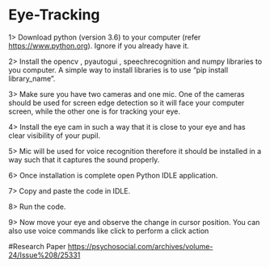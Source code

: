 # Eye-Tracking

1> Download python (version 3.6) to your computer (refer
https://www.python.org). Ignore if you already have it.

2> Install the opencv , pyautogui , speechrecognition and numpy libraries to you 
computer. A simple way to install libraries is to use “pip install library_name”.

3> Make sure you have two cameras and one mic. One of the cameras should 
be used for screen edge detection so it will face your computer screen, while 
the other one is for tracking your eye.

4> Install the eye cam in such a way that it is close to your eye and has clear
visibility of your pupil.

5> Mic will be used for voice recognition therefore it should be installed in a way 
such that it captures the sound properly.

6> Once installation is complete open Python IDLE application.

7> Copy and paste the code in IDLE.

8> Run the code.

9> Now move your eye and observe the change in cursor position. You can also 
use voice commands like click to perform a click action

#Research Paper
https://psychosocial.com/archives/volume-24/Issue%208/25331
